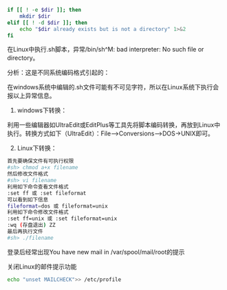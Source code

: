 ```sh
if [[ ! -e $dir ]]; then
    mkdir $dir
elif [[ ! -d $dir ]]; then
    echo "$dir already exists but is not a directory" 1>&2
fi
```

在Linux中执行.sh脚本，异常/bin/sh^M: bad interpreter: No such file or directory。 

分析：这是不同系统编码格式引起的：

在windows系统中编辑的.sh文件可能有不可见字符，所以在Linux系统下执行会报以上异常信息。 

1. windows下转换： 

利用一些编辑器如UltraEdit或EditPlus等工具先将脚本编码转换，再放到Linux中执行。转换方式如下（UltraEdit）：File-->Conversions-->DOS->UNIX即可。 

2. Linux下转换： 
```sh
首先要确保文件有可执行权限 
#sh> chmod a+x filename 
然后修改文件格式 
#sh> vi filename 
利用如下命令查看文件格式 
:set ff 或 :set fileformat 
可以看到如下信息 
fileformat=dos 或 fileformat=unix 
利用如下命令修改文件格式 
:set ff=unix 或 :set fileformat=unix 
:wq (存盘退出) ZZ
最后再执行文件 
#sh> ./filename
```

登录后经常出现You have new mail in /var/spool/mail/root的提示

关闭Linux的邮件提示功能

```sh
echo "unset MAILCHECK">> /etc/profile
```